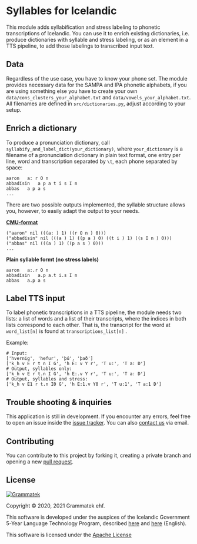 # Syllables for Icelandic

This module adds syllabification and stress labeling to phonetic transcriptions of Icelandic. You can use it to enrich existing dictionaries, i.e. produce dictionaries with syllable and stress labeling, or as an element in a TTS pipeline, to add those labelings to transcribed input text.

## Data

Regardless of the use case, you have to know your phone set. The module provides necessary data for the SAMPA and IPA phonetic alphabets, if you are using something else you have to create your own `data/cons_clusters_your_alphabet.txt` and `data/vowels_your_alphabet.txt`. All filenames are defined in `src/dictionaries.py`, adjust according to your setup.

## Enrich a dictionary

To produce a pronunciation dictionary, call `syllabify_and_label_dict(your_dictionary)`, where `your_dictionary` is a filename of a pronunciation dictionary in plain text format, one entry per line, word and transcription separated by `\t`, each phone separated by space:

```
aaron	a: r O n
abbadísin	a p a t i s I n
abbas	a p a s
...
```

There are two possible outputs implemented, the syllable structure allows you, however, to easily adapt the output to your needs.

[**CMU-format**](http://www.speech.cs.cmu.edu/cgi-bin/cmudict)

```
("aaron" nil (((a: ) 1) ((r O n ) 0)))
("abbadísin" nil (((a ) 1) ((p a ) 0) ((t i ) 1) ((s I n ) 0)))
("abbas" nil (((a ) 1) ((p a s ) 0)))
...
```

**Plain syllable formt (no stress labels)**

```
aaron	a:.r O n
abbadísin	a.p a.t i.s I n
abbas	a.p a s
```

## Label TTS input

To label phonetic transcriptions in a TTS pipeline, the module needs two lists: a list of words and a list of their transcripts, where the indices in both lists correspond to each other. That is, the transcript for the word at `word_list[n]` is found at `transcriptions_list[n]` .

Example:

```
# Input:
['hvernig', 'hefur', 'þú', 'það']
['k_h v E r t n I G', 'h E: v Y r', 'T u:', 'T a: D']
# Output, syllables only:
['k_h v E r t.n I G', 'h E:.v Y r', 'T u:', 'T a: D']
# Output, syllables and stress:
['k_h v E1 r t.n I0 G', 'h E:1.v Y0 r', 'T u:1', 'T a:1 D']
````


## Trouble shooting & inquiries

This application is still in development. If you encounter any errors, feel free to open an issue inside the
[issue tracker](https://github.com/grammatek/syllables/issues). You can also [contact us](mailto:info@grammatek.com) via email.

## Contributing

You can contribute to this project by forking it, creating a private branch and opening a new [pull request](https://github.com/grammatek/syllables/pulls).  


## License

[![Grammatek](app/assets/images/grammatek-logo-small.png)](https://www.grammatek.com)

Copyright © 2020, 2021 Grammatek ehf.

This software is developed under the auspices of the Icelandic Government 5-Year Language Technology Program, described
[here](https://www.stjornarradid.is/lisalib/getfile.aspx?itemid=56f6368e-54f0-11e7-941a-005056bc530c) and
[here](https://clarin.is/media/uploads/mlt-en.pdf) (English).

This software is licensed under the [Apache License](LICENSE)